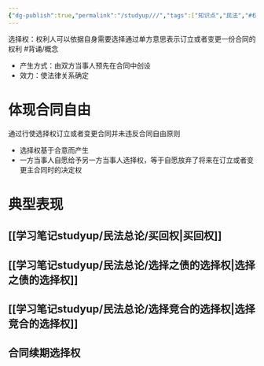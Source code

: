 ```yaml
---
{"dg-publish":true,"permalink":"/studyup///","tags":["知识点","民法","#权利","#民法权利"]}
---
```


选择权：权利人可以依据自身需要选择通过单方意思表示订立或者变更一份合同的权利 #背诵/概念
- 产生方式：由双方当事人预先在合同中创设
- 效力：使法律关系确定
# 体现合同自由
通过行使选择权订立或者变更合同并未违反合同自由原则
- 选择权基于合意而产生
- 一方当事人自愿给予另一方当事人选择权，等于自愿放弃了将来在订立或者变更主合同时的决定权
# 典型表现
## [[学习笔记studyup/民法总论/买回权\|买回权]]
## [[学习笔记studyup/民法总论/选择之债的选择权\|选择之债的选择权]]
## [[学习笔记studyup/民法总论/选择竞合的选择权\|选择竞合的选择权]]
## 合同续期选择权
